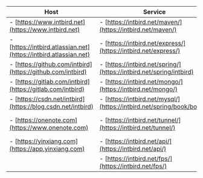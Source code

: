 | Host                                                                  | Service                                                              | Panel  |
| -------                                                               | -------                                                              | -------                                                            |
|- [https://www.intbird.net](https://www.intbird.net)                   |- [https://intbird.net/maven/](https://intbird.net/maven/)            |- [https://intbird.net/webmin/](https://intbird.net/webmin/)
|- [https://intbird.atlassian.net](https://intbird.atlassian.net)       |- [https://intbird.net/express/](https://intbird.net/express/)        |- [https://intbird.net/portainer/](https://intbird.net/portainer/)  |
|- [https://github.com/intbird](https://github.com/intbird)             |- [https://intbird.net/spring/](https://intbird.net/spring/intbird)   |- [https://intbird.net/nexus/](https://intbird.net/nexus/)          |
|- [https://gitlab.com/intbird](https://gitlab.com/intbird)             |- [https://intbird.net/mongo/](https://intbird.net/mongo/)            |- [https://intbird.net/registry/](https://intbird.net/registry/)    |
|- [https://csdn.net/intbird](https://blog.csdn.net/intbird)            |- [https://intbird.net/mysql/](https://intbird.net/spring/book/books) |- [https://intbird.net/jenkins/](https://intbird.net/jenkins/)      |
|- [https://onenote.com](https://www.onenote.com)                       |- [https://intbird.net/tunnel/](https://intbird.net/tunnel/)          |- [https://intbird.net/nextcloud/](https://intbird.net/nextcloud/)  |
|- [https://yinxiang.com](https://app.yinxiang.com)                     |- [https://intbird.net/api/](https://intbird.net/api/)                |- email: [intbird@intbird.net](mailto:intbird@intbird.net?subject=[hello])|
|                                                                       |- [https://intbird.net/fps/](https://intbird.net/fps/)                |                                                                    |
